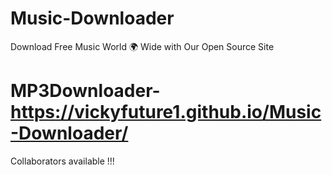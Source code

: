 # Music-Downloader 

Download Free Music World 🌍 Wide with Our Open Source Site 

# MP3Downloader- https://vickyfuture1.github.io/Music-Downloader/

Collaborators available !!! 
